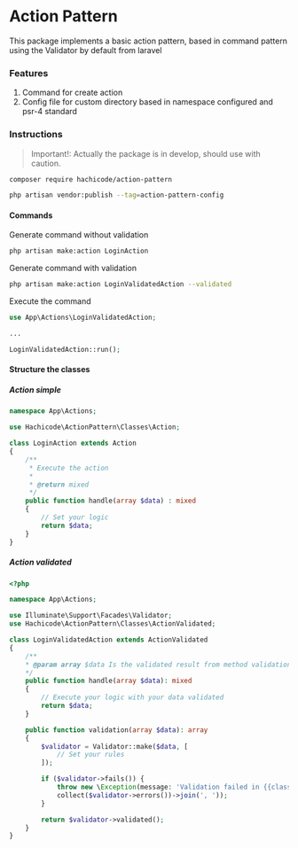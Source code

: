 # Action Pattern
This package implements a basic action pattern, based in command pattern using the Validator by default from laravel

### Features

1. Command for create action 
2. Config file for custom directory based in namespace configured and psr-4 standard


### Instructions
> Important!: Actually the package is in develop, should use with caution.

```bash 
composer require hachicode/action-pattern
```

```bash 
php artisan vendor:publish --tag=action-pattern-config
```

#### Commands

Generate command without validation
```bash 
php artisan make:action LoginAction
```

Generate command with validation
```bash 
php artisan make:action LoginValidatedAction --validated
```

Execute the command 
```php
use App\Actions\LoginValidatedAction;

...

LoginValidatedAction::run();

```

#### Structure the classes

##### Action simple
```php
namespace App\Actions;

use Hachicode\ActionPattern\Classes\Action;

class LoginAction extends Action
{
    /**
     * Execute the action
     *
     * @return mixed
     */
    public function handle(array $data) : mixed
    {
        // Set your logic
        return $data;
    }
}
```

##### Action validated

```php
<?php

namespace App\Actions;

use Illuminate\Support\Facades\Validator;
use Hachicode\ActionPattern\Classes\ActionValidated;

class LoginValidatedAction extends ActionValidated
{
    /**
    * @param array $data Is the validated result from method validation
    */
    public function handle(array $data): mixed
    {
        // Execute your logic with your data validated
        return $data;
    }

    public function validation(array $data): array
    {
        $validator = Validator::make($data, [
            // Set your rules
        ]);

        if ($validator->fails()) {
            throw new \Exception(message: 'Validation failed in {{class}} action' . 
            collect($validator->errors())->join(', '));
        }

        return $validator->validated();
    }
}

```